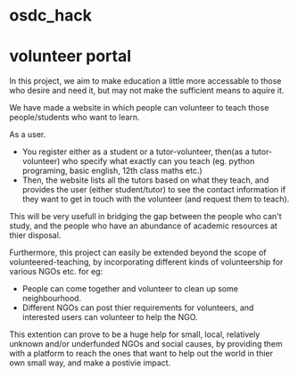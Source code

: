 # osdc_hack

# volunteer portal

In this project, we aim to make education a little more accessable to those who desire and need it, but may not make the sufficient means to aquire it.

We have made a website in which people can volunteer to teach those people/students who want to learn.

As a user.
  - You register either as a student or a tutor-volunteer, then(as a tutor-volunteer) who specify what exactly can you teach (eg. python programing, basic english, 12th class maths etc.)
  - Then, the website lists all the tutors based on what they teach, and provides the user (either student/tutor) to see the contact information if they want to get in touch with the volunteer (and request them to teach).

This will be very usefull in bridging the gap between the people who can't study, and the people who have an abundance of academic resources at thier disposal.

Furthermore, this project can easily be extended beyond the scope of volunteered-teaching, by incorporating different kinds of volunteership for various NGOs etc.
for eg:
  - People can come together and volunteer to clean up some neighbourhood.
  - Different NGOs can post thier requirements for volunteers, and interested users can volunteer to help the NGO.
  
        
        
This extention can prove to be a huge help for small, local,  relatively unknown and/or underfunded NGOs and social causes, by providing them with a platform to reach the ones that want to help out the world in thier own small way, and make a postivie impact.
